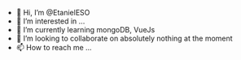 - 👋 Hi, I’m @EtanielESO
- 👀 I’m interested in ...
- 🌱 I’m currently learning mongoDB, VueJs
- 💞️ I’m looking to collaborate on absolutely nothing at the moment
- 📫 How to reach me ...

<!---
EtanielESO/EtanielESO is a ✨ special ✨ repository because its `README.md` (this file) appears on your GitHub profile.
You can click the Preview link to take a look at your changes.
--->
